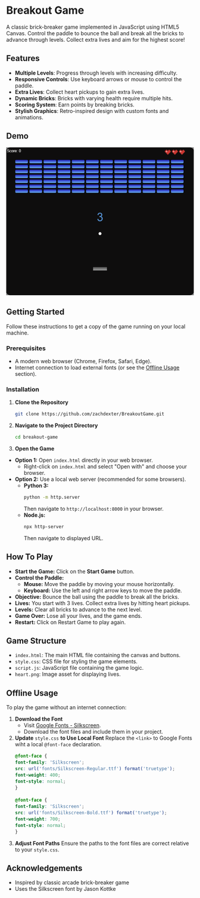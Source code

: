 # Breakout Game

A classic brick-breaker game implemented in JavaScript using HTML5 Canvas. Control the paddle to bounce the ball and break all the bricks to advance through levels. Collect extra lives and aim for the highest score!

## Features

- **Multiple Levels**: Progress through levels with increasing difficulty.
- **Responsive Controls**: Use keyboard arrows or mouse to control the paddle.
- **Extra Lives**: Collect heart pickups to gain extra lives.
- **Dynamic Bricks**: Bricks with varying health require multiple hits.
- **Scoring System**: Earn points by breaking bricks.
- **Stylish Graphics**: Retro-inspired design with custom fonts and animations.

## Demo

![Game Screenshot](BreakoutScreenshot.png)

## Getting Started

Follow these instructions to get a copy of the game running on your local machine.

### Prerequisites

- A modern web browser (Chrome, Firefox, Safari, Edge).
- Internet connection to load external fonts (or see the [Offline Usage](#offline-usage) section).

### Installation

1. **Clone the Repository**

   ```bash
   git clone https://github.com/zachdexter/BreakoutGame.git
   ```

2. **Navigate to the Project Directory**

    ```bash
    cd breakout-game
    ```

3. **Open the Game**

- **Option 1:**  Open `index.html` directly in your web browser.
    - Right-click on `index.html` and select "Open with" and choose your browser.
- **Option 2:** Use a local web server (recommended for some browsers).
    - **Python 3:**
        ```bash
        python -m http.server
        ```
        Then navigate to `http://localhost:8000` in your browser.
    - **Node.js:**
        ```bash
        npx http-server
        ```
        Then navigate to displayed URL.

## How To Play

- **Start the Game:** Click on the **Start Game** button.
- **Control the Paddle:**
    - **Mouse:** Move the paddle by moving your mouse horizontally.
    - **Keyboard:** Use the left and right arrow keys to move the paddle.
- **Objective:** Bounce the ball using the paddle to break all the bricks.
- **Lives:** You start with 3 lives. Collect extra lives by hitting heart pickups.
- **Levels:** Clear all bricks to advance to the next level.
- **Game Over:** Lose all your lives, and the game ends.
- **Restart:** Click on Restart Game to play again.

## Game Structure

- `index.html`: The main HTML file containing the canvas and buttons.
- `style.css`: CSS file for styling the game elements.
- `script.js`: JavaScript file containing the game logic.
- `heart.png`: Image asset for displaying lives.

## Offline Usage

To play the game without an internet connection: 
1. **Download the Font**
    - Visit [Google Fonts - Silkscreen](https://fonts.google.com/specimen/Silkscreen).
    - Download the font files and include them in your project.
2. **Update** `style.css` **to Use Local Font**
    Replace the `<link>` to Google Fonts wiht a local `@font-face` declaration.
    ```css
    @font-face {
    font-family: 'Silkscreen';
    src: url('fonts/Silkscreen-Regular.ttf') format('truetype');
    font-weight: 400;
    font-style: normal;
    }

    @font-face {
    font-family: 'Silkscreen';
    src: url('fonts/Silkscreen-Bold.ttf') format('truetype');
    font-weight: 700;
    font-style: normal;
    }
    ```
3. **Adjust Font Paths**
    Ensure the paths to the font files are correct relative to your `style.css`.

## Acknowledgements

- Inspired by classic arcade brick-breaker game
- Uses the Silkscreen font by Jason Kottke